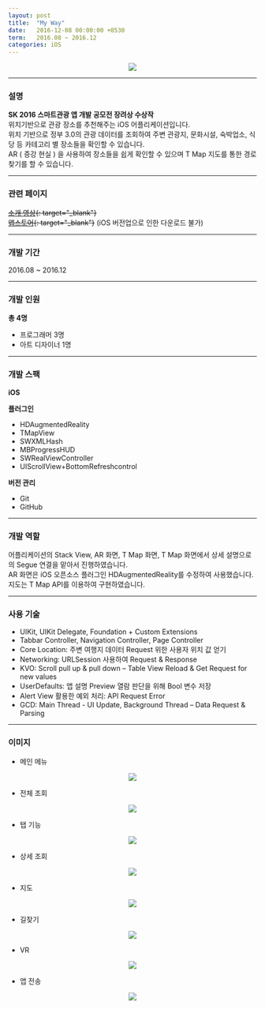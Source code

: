 ```yaml
---
layout: post
title:  "My Way"
date:   2016-12-08 00:00:00 +0530
term:   2016.08 ~ 2016.12
categories: iOS
---
```

  

<center><a href="https://classrabbit.github.io/assets/image/project/myway/page.jpg" target="_blank"><img class="post-img" src="https://classrabbit.github.io/assets/image/project/myway/page.jpg"></a></center>
  

---
### 설명
**SK 2016 스마트관광 앱 개발 공모전 장려상 수상작**  
위치기반으로 관광 장소를 추천해주는 iOS 어플리케이션입니다.  
위치 기반으로 정부 3.0의 관광 데이터를 조회하여 주변 관광지, 문화시설, 숙박업소, 식당 등 카테고리 별 장소들을 확인할 수 있습니다.  
AR ( 증강 현실 ) 을 사용하여 장소들을 쉽게 확인할 수 있으며 T Map 지도를 통한 경로 찾기를 할 수 있습니다.


---
### 관련 페이지
~~[소개 영상][url-play]{: target="_blank"}~~  
~~[앱스토어][url-store]{: target="_blank"}~~ (iOS 버전업으로 인한 다운로드 불가)

---
### 개발 기간
2016.08 ~ 2016.12

---
### 개발 인원
**총 4명**  
* 프로그래머 3명
* 아트 디자이너 1명

---
### 개발 스팩
**iOS**  

**플러그인**  
* HDAugmentedReality
* TMapView
* SWXMLHash
* MBProgressHUD
* SWRealViewController
* UIScrollView+BottomRefreshcontrol

**버전 관리**  
* Git
* GitHub

---
### 개발 역할
어플리케이션의 Stack View, AR 화면, T Map 화면, T Map 화면에서 상세 설명으로의 Segue 연결을 맡아서 진행하였습니다.  
AR 화면은 iOS 오픈소스 플러그인 HDAugmentedReality를 수정하여 사용했습니다.  
지도는 T Map API를 이용하여 구현하였습니다.

---
### 사용 기술
* UIKit, UIKit Delegate, Foundation + Custom Extensions
* Tabbar Controller, Navigation Controller, Page Controller
* Core Location: 주변 여행지 데이터 Request 위한 사용자 위치 값 얻기
* Networking: URLSession 사용하여 Request & Response
* KVO: Scroll pull up & pull down – Table View Reload & Get Request for new values
* UserDefaults: 앱 설명 Preview 열람 판단을 위해 Bool 변수 저장
* Alert View 활용한 예외 처리: API Request Error
* GCD: Main Thread - UI Update, Background Thread – Data Request & Parsing

---
### 이미지

* 메인 메뉴
<center><a href="https://classrabbit.github.io/assets/image/project/myway/mainmenu.png" target="_blank"><img class="post-img" src="https://classrabbit.github.io/assets/image/project/myway/mainmenu.png"></a></center>

* 전체 조회
<center><a href="https://classrabbit.github.io/assets/image/project/myway/page.jpg" target="_blank"><img class="post-img" src="https://classrabbit.github.io/assets/image/project/myway/page.jpg"></a></center>

* 탭 기능
<center><a href="https://classrabbit.github.io/assets/image/project/myway/tab.png" target="_blank"><img class="post-img" src="https://classrabbit.github.io/assets/image/project/myway/tab.png"></a></center>

* 상세 조회
<center><a href="https://classrabbit.github.io/assets/image/project/myway/view.jpg" target="_blank"><img class="post-img" src="https://classrabbit.github.io/assets/image/project/myway/view.jpg"></a></center>

* 지도
<center><a href="https://classrabbit.github.io/assets/image/project/myway/map.png" target="_blank"><img class="post-img" src="https://classrabbit.github.io/assets/image/project/myway/map.png"></a></center>

* 길찾기
<center><a href="https://classrabbit.github.io/assets/image/project/myway/navi.jpg" target="_blank"><img class="post-img" src="https://classrabbit.github.io/assets/image/project/myway/navi.jpg"></a></center>

* VR
<center><a href="https://classrabbit.github.io/assets/image/project/myway/vr.jpg" target="_blank"><img class="post-img" src="https://classrabbit.github.io/assets/image/project/myway/vr.jpg"></a></center>

* 앱 전송
<center><a href="https://classrabbit.github.io/assets/image/project/myway/send.jpg" target="_blank"><img class="post-img" src="https://classrabbit.github.io/assets/image/project/myway/send.jpg"></a></center>



[url-play]: https://www.youtube.com/watch?v=kAz673O019Q&feature=youtu.be
[url-store]: https://appsto.re/kr/Bb77fb.i

